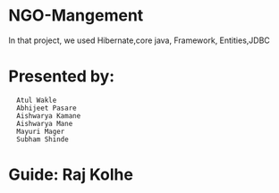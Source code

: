 # NGO-Mangement
In that project, we used Hibernate,core java, Framework, Entities,JDBC
# Presented by:
      Atul Wakle
      Abhijeet Pasare
      Aishwarya Kamane
      Aishwarya Mane
      Mayuri Mager
      Subham Shinde
# Guide: Raj Kolhe
